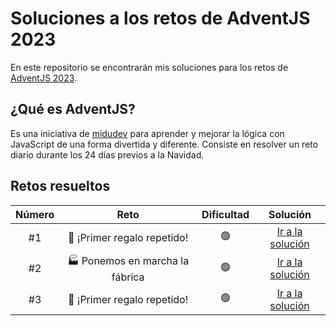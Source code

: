 # Soluciones a los retos de AdventJS 2023

En este repositorio se encontrarán mis soluciones para los retos de [AdventJS 2023](https://adventjs.dev/).

## ¿Qué es AdventJS?

Es una iniciativa de [midudev](https://github.com/midudev) para aprender y mejorar la lógica con JavaScript de una forma divertida y diferente. Consiste en resolver un reto diario durante los 24 días previos a la Navidad.

## Retos resueltos

| Número |              Reto               | Dificultad |                                 Solución                                 |
| :----: | :-----------------------------: | :--------: | :----------------------------------------------------------------------: |
|   #1   |   🎁 ¡Primer regalo repetido!   |     🟢     |     [Ir a la solución](/#1%20-%20🎁%20¡Primer%20regalo%20repetido!/)     |
|   #2   | 🏭 Ponemos en marcha la fábrica |     🟢     | [Ir a la solución](/#2%20-%20🏭%20Ponemos%20en%20marcha%20la%20fábrica/) |
|   #3   |   🎁 ¡Primer regalo repetido!   |     🟢     |         [Ir a la solución](/#3%20-%20😏%20El%20elfo%20travieso/)         |
